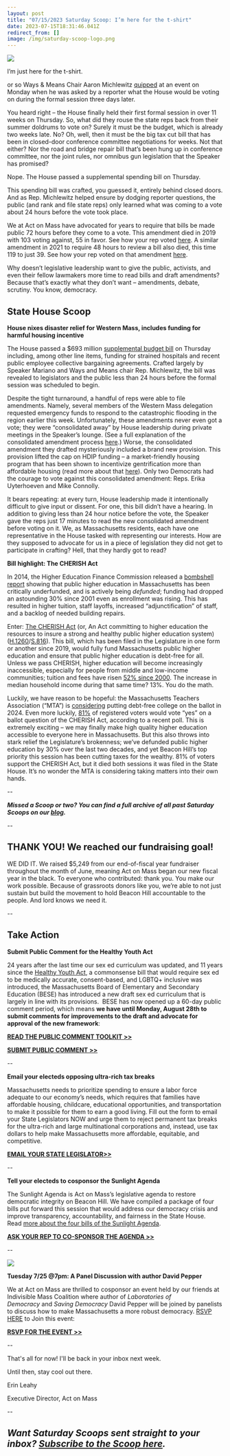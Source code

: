 ```yaml
---
layout: post
title: "07/15/2023 Saturday Scoop: I’m here for the t-shirt"
date: 2023-07-15T18:31:46.041Z
redirect_from: []
image: /img/saturday-scoop-logo.png
---
```

![](https://nvlupin.blob.core.windows.net/images/van/EA/EA007/1/90151/images/Saturday%20Scoop.png)

I’m just here for the t-shirt.

or so Ways & Means Chair Aaron Michlewitz [quipped](https://www.wwlp.com/news/state-politics/house-stirring-from-its-long-slumber/) at an event on Monday when he was asked by a reporter what the House would be voting on during the formal session three days later.

You heard right – the House finally held their first formal session in over 11 weeks on Thursday. So, what did they rouse the state reps back from their summer doldrums to vote on? Surely it must be the budget, which is already two weeks late. No? Oh, well, then it must be the big tax cut bill that has been in closed-door conference committee negotiations for weeks. Not that either? Nor the road and bridge repair bill that’s been hung up in conference committee, nor the joint rules, nor omnibus gun legislation that the Speaker has promised?

Nope. The House passed a supplemental spending bill on Thursday. 

This spending bill was crafted, you guessed it, entirely behind closed doors. And as Rep. Michlewitz helped ensure by dodging reporter questions, the public (and rank and file state reps) only learned what was coming to a vote about 24 hours before the vote took place.

We at Act on Mass have advocated for years to require that bills be made public 72 hours before they come to a vote. This amendment died in 2019 with 103 voting against, 55 in favor. See how your rep voted [here](https://drive.google.com/file/d/1boKxpVLKUzzCMw5Xnebf6iXCBpcOuJbQ/edit). A similar amendment in 2021 to require 48 hours to review a bill also died, this time 119 to just 39. See how your rep voted on that amendment [here](https://drive.google.com/file/d/1177lwmOijxWTG3kJ8IExkt6sR9Ie7byW/view?emci=59f8c2da-a422-ee11-a9bb-00224832eb73}).

Why doesn’t legislative leadership want to give the public, activists, and even their fellow lawmakers more time to read bills and draft amendments? Because that’s exactly what they don’t want – amendments, debate, scrutiny. You know, democracy.

## **State House Scoop**

**House nixes disaster relief for Western Mass, includes funding for harmful housing incentive**

The House passed a $693 million [supplemental budget bill](https://www.wwlp.com/news/state-politics/house-dems-roll-out-new-700m-spending-plan/?utm_medium=&emci=59f8c2da-a422-ee11-a9bb-00224832eb73&emdi=ea000000-0000-0000-0000-000000000001&ceid={{ContactsEmailID}}) on Thursday including, among other line items, funding for strained hospitals and recent public employee collective bargaining agreements. Crafted largely by Speaker Mariano and Ways and Means chair Rep. Michlewitz, the bill was revealed to legislators and the public less than 24 hours before the formal session was scheduled to begin.

Despite the tight turnaround, a handful of reps were able to file amendments. Namely, several members of the Western Mass delegation requested emergency funds to respond to the catastrophic flooding in the region earlier this week. Unfortunately, these amendments never even got a vote; they were “consolidated away” by House leadership during private meetings in the Speaker’s lounge. (See a full explanation of the consolidated amendment process [here](https://actonmass.org/post/2023/05/02/04-29-2023-saturday-scoop-house-passes-budget-with-no-debate?utm_medium=&emci=59f8c2da-a422-ee11-a9bb-00224832eb73&emdi=ea000000-0000-0000-0000-000000000001&ceid={{ContactsEmailID}}).) Worse, the consolidated amendment they drafted mysteriously included a brand new provision. This provision lifted the cap on HDIP funding – a market-friendly housing program that has been shown to incentivize gentrification more than affordable housing (read more about that [here](https://actonmass.org/post/2023/06/20/06-17-2023-saturday-scoop-senate-passes-tax-cut-bill-whiffs-on-affordable-housing?utm_medium=&emci=59f8c2da-a422-ee11-a9bb-00224832eb73&emdi=ea000000-0000-0000-0000-000000000001&ceid={{ContactsEmailID}})). Only two Democrats had the courage to vote against this consolidated amendment: Reps. Erika Uyterhoeven and Mike Connolly. 

It bears repeating: at every turn, House leadership made it intentionally difficult to give input or dissent. For one, this bill didn’t have a hearing. In addition to giving less than 24 hour notice before the vote, the Speaker gave the reps just 17 minutes to read the new consolidated amendment before voting on it. We, as Massachusetts residents, each have one representative in the House tasked with representing our interests. How are they supposed to advocate for us in a piece of legislation they did not get to participate in crafting? Hell, that they hardly got to read?



**Bill highlight: The CHERISH Act**

In 2014, the Higher Education Finance Commission released a [bombshell report](https://www.mass.edu/bhe/lib/documents/HigherEducationFinanceCommission-FinalReport10-2014.pdf?utm_medium=&emci=59f8c2da-a422-ee11-a9bb-00224832eb73&emdi=ea000000-0000-0000-0000-000000000001&ceid={{ContactsEmailID}}) showing that public higher education in Massachusetts has been critically underfunded, and is actively being *defunded*; funding had dropped an astounding 30% since 2001 even as enrollment was rising. This has resulted in higher tuition, staff layoffs, increased “adjunctification” of staff, and a backlog of needed building repairs. 

Enter: [The CHERISH Act](https://actonmass.org/bills/cherish-act-fully-funded-public-higher-ed/?utm_medium=&emci=59f8c2da-a422-ee11-a9bb-00224832eb73&emdi=ea000000-0000-0000-0000-000000000001&ceid={{ContactsEmailID}}) (or, An Act committing to higher education the resources to insure a strong and healthy public higher education system) ([H.1260](https://malegislature.gov/Bills/193/H1260?utm_medium=&emci=59f8c2da-a422-ee11-a9bb-00224832eb73&emdi=ea000000-0000-0000-0000-000000000001&ceid={{ContactsEmailID}})/[S.816](https://malegislature.gov/Bills/193/S816?utm_medium=&emci=59f8c2da-a422-ee11-a9bb-00224832eb73&emdi=ea000000-0000-0000-0000-000000000001&ceid={{ContactsEmailID}})). This bill, which has been filed in the Legislature in one form or another since 2019, would fully fund Massachusetts public higher education and ensure that public higher education is debt-free for all. Unless we pass CHERISH, higher education will become increasingly inaccessible, especially for people from middle and low-income communities; tuition and fees have risen [52% since 2000](https://www.gazettenet.com/Teachers-Poll-On-Possible-Ballot-Questions-51547918?utm_medium=&emci=59f8c2da-a422-ee11-a9bb-00224832eb73&emdi=ea000000-0000-0000-0000-000000000001&ceid={{ContactsEmailID}}). The increase in median household income during that same time? 13%. You do the math. 

Luckily, we have reason to be hopeful: the Massachusetts Teachers Association (“MTA”) is [considering](https://www.gazettenet.com/Teachers-Poll-On-Possible-Ballot-Questions-51547918?utm_medium=&emci=59f8c2da-a422-ee11-a9bb-00224832eb73&emdi=ea000000-0000-0000-0000-000000000001&ceid={{ContactsEmailID}}) putting debt-free college on the ballot in 2024. Even more luckily, [81%](https://www.gazettenet.com/Teachers-Poll-On-Possible-Ballot-Questions-51547918?utm_medium=&emci=59f8c2da-a422-ee11-a9bb-00224832eb73&emdi=ea000000-0000-0000-0000-000000000001&ceid={{ContactsEmailID}}) of registered voters would vote “yes” on a ballot question of the CHERISH Act, according to a recent poll. This is extremely exciting – we may finally make high quality higher education accessible to everyone here in Massachusetts. But this also throws into stark relief the Legislature’s brokenness; we’ve defunded public higher education by 30% over the last two decades, and yet Beacon Hill’s top priority this session has been cutting taxes for the wealthy. 81% of voters support the CHERISH Act, but it died both sessions it was filed in the State House. It’s no wonder the MTA is considering taking matters into their own hands.

\--

***Missed a Scoop or two? You can find a full archive of all past Saturday Scoops on our [blog](https://actonmass.org/blog?utm_medium=&emci=47458325-afbf-ed11-a8e0-00224832e811&emdi=ea000000-0000-0000-0000-000000000001&ceid={{ContactsEmailID}}).***

*\--*

## THANK YOU! We reached our fundraising goal!

WE DID IT. We raised $5,249 from our end-of-fiscal year fundraiser throughout the month of June, meaning Act on Mass began our new fiscal year in the black. To everyone who contributed: thank you. You make our work possible. Because of grassroots donors like you, we’re able to not just sustain but build the movement to hold Beacon Hill accountable to the people. And lord knows we need it.  

*\--*

## **Take Action**

**Submit Public Comment for the Healthy Youth Act**

24 years after the last time our sex ed curriculum was updated, and 11 years since the [Healthy Youth Act](https://actonmass.org/bills/healthy-youth-act/?utm_medium=&emci=59f8c2da-a422-ee11-a9bb-00224832eb73&emdi=ea000000-0000-0000-0000-000000000001&ceid={{ContactsEmailID}}), a commonsense bill that would require sex ed to be medically accurate, consent-based, and LGBTQ+ inclusive was introduced, the Massachusetts Board of Elementary and Secondary Education (BESE) has introduced a new draft sex ed curriculum that is largely in line with its provisions.  BESE has now opened up a 60-day public comment period, which means **we have until Monday, August 28th to submit comments for improvements to the draft and advocate for approval of the new framework**[](https://docs.google.com/document/d/1HrPo6triUMe7c4DOcG7RCDr02kD8bKpeTKurlcBj2V8/edit?utm_medium=&emci=59f8c2da-a422-ee11-a9bb-00224832eb73&emdi=ea000000-0000-0000-0000-000000000001&ceid={{ContactsEmailID}}):

**[READ THE PUBLIC COMMENT TOOLKIT >>](https://docs.google.com/document/d/1HrPo6triUMe7c4DOcG7RCDr02kD8bKpeTKurlcBj2V8/edit?utm_medium=&emci=59f8c2da-a422-ee11-a9bb-00224832eb73&emdi=ea000000-0000-0000-0000-000000000001&ceid={{ContactsEmailID}})**

**[SUBMIT PUBLIC COMMENT >>](https://survey.alchemer.com/s3/6646350/Comprehensive-Health-and-Physical-Education-Framework-Public-Comment?utm_medium=&emci=59f8c2da-a422-ee11-a9bb-00224832eb73&emdi=ea000000-0000-0000-0000-000000000001&ceid={{ContactsEmailID}})**

*\--*

**Email your electeds opposing ultra-rich tax breaks**

Massachusetts needs to prioritize spending to ensure a labor force adequate to our economy’s needs, which requires that families have affordable housing, childcare, educational opportunities, and transportation to make it possible for them to earn a good living. Fill out the form to email your State Legislators NOW and urge them to reject permanent tax breaks for the ultra-rich and large multinational corporations and, instead, use tax dollars to help make Massachusetts more affordable, equitable, and competitive.

**[EMAIL YOUR STATE LEGISLATOR>>](https://actionnetwork.org/letters/conference-committee-2?clear_id=true&utm_medium=&emci=59f8c2da-a422-ee11-a9bb-00224832eb73&emdi=ea000000-0000-0000-0000-000000000001&ceid={{ContactsEmailID}})**

*\--*

**Tell your electeds to cosponsor the Sunlight Agenda**

The Sunlight Agenda is Act on Mass’s legislative agenda to restore democratic integrity on Beacon Hill. We have compiled a package of four bills put forward this session that would address our democracy crisis and improve transparency, accountability, and fairness in the State House. Read [more about the four bills of the Sunlight Agenda](https://actonmass.org/sunlight-agenda?utm_medium=&emci=59f8c2da-a422-ee11-a9bb-00224832eb73&emdi=ea000000-0000-0000-0000-000000000001&ceid={{ContactsEmailID}}). 

**[ASK YOUR REP TO CO-SPONSOR THE AGENDA >>](https://secure.everyaction.com/F_UoOFh69EeHYBOQfO4uew2?utm_medium=&emci=59f8c2da-a422-ee11-a9bb-00224832eb73&emdi=ea000000-0000-0000-0000-000000000001&ceid={{ContactsEmailID}})**

*\--*

![](/img/image-2-.png)

**Tuesday 7/25 @7pm: A Panel Discussion with author David Pepper**

We at Act on Mass are thrilled to cosponsor an event held by our friends at Indivisible Mass Coalition where author of *Laboratories of Democracy* and *Saving Democracy* David Pepper will be joined by panelists to discuss how to make Massachusetts a more robust democracy. [RSVP HERE](https://us02web.zoom.us/meeting/register/tZUofu2srT8oGdMYO5l6gcQYWMl6UKS471H5?utm_medium=&emci=59f8c2da-a422-ee11-a9bb-00224832eb73&emdi=ea000000-0000-0000-0000-000000000001&ceid={{ContactsEmailID}}) to Join this event:

**[RSVP FOR THE EVENT >>](https://us02web.zoom.us/meeting/register/tZUofu2srT8oGdMYO5l6gcQYWMl6UKS471H5?utm_medium=&emci=59f8c2da-a422-ee11-a9bb-00224832eb73&emdi=ea000000-0000-0000-0000-000000000001&ceid={{ContactsEmailID}})**

*\--*

That's all for now! I'll be back in your inbox next week.

Until then, stay cool out there.

Erin Leahy

Executive Director, Act on Mass

\--

## ***Want Saturday Scoops sent straight to your inbox? [Subscribe to the Scoop here](https://secure.everyaction.com/1iWRboEfXUyjUvBt5HMoZw2).***